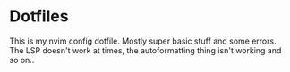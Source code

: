 # Dotfiles<br>
This is my nvim config dotfile. Mostly super basic stuff and some errors. The LSP doesn't work at times, the autoformatting thing isn't working and so on..
<br>
